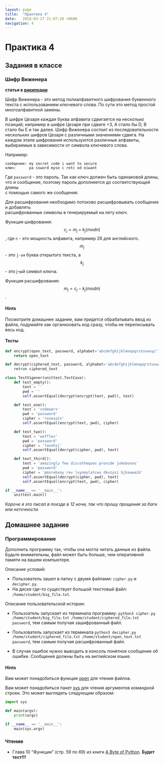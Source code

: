 ```yaml
---
layout: page
title:  "Практика 4"
date:   2018-03-27 21:07:26 +0600
navigation: 4
---
```


# Практика 4

## Задания в классе

### Шифр Виженера

**статья в [википедии](https://ru.wikipedia.org/wiki/Шифр_Виженера)**

Шифр Виженера - это метод полиалфавитного шифрования буквенного текста с использованием ключевого слова. По сути это метод простой многоалфавитной замены.

В шифре Цезаря каждая буква алфавита сдвигается на несколько позиций; например в шифре Цезаря при сдвиге +3, A стало бы D, B стало бы E и так далее. Шифр Виженера состоит из последовательности нескольких шифров Цезаря с различными значениями сдвига. На каждом этапе шифрования используются различные алфавиты, выбираемые в зависимости от символа ключевого слова.

Например:

```
сообщение: my secret code i want to secure
ключ:      pa ssword myse c retc od eiwant
```

Где `password` - это пароль. Так как ключ должен быть одинаковой длины,  
что и сообщение, поэтому пароль дополняется до соответствующей длины  
с помощью самого же сообщения.

Для расшифрования необходимо потоково расшифровывать сообщение и добавлять  
расшифрованные символы в генерируемый на лету ключ.

Функция шифрования: $$c_j = m_j + k_j (mod n)$$, где `n` - это мощность алфавита, например 26 для английского. $$m_j$$ - это `j-ая` буква открытого текста, а $$k_j$$ - это j-ый символ ключа.

Функция расшифрования: $$m_j = c_j - k_j (mod n)$$.

#### Hints

Посмотрите домашнее задание, вам придется обрабатывать ввод из файла, подумайте как организовать код сразу, чтобы не переписывать весь код.

#### Тесты

```python
def encrypt(open_text, password, alphabet='abcdefghijklmnopqrstuvwxyz'):
    return open_text

def decrypt(ciphered_text, password, alphabet='abcdefghijklmnopqrstuvwxyz'):
    retrun ciphered_text

class TestVigener(unittest.TestCase):
    def test_empty():
        text = ''
        pwd = ''
        self.assertEqual(decrypt(encrypt(text, pwd)), text)

    def test_one():
        text = 'codewars'
        pwd = 'password'
        cipher = 'rovwsoiv'
        self.assertEqual(encrypt(text, pwd), cipher)

    def test_two():
        text = 'waffles'
        pwd = 'password'
        cipher = 'laxxhsj'
        self.assertEqual(decrypt(cipher, pwd), text)

    def text_third():
        text = 'amazingly few discotheques provide jukeboxes'
        pwd = 'password'
        cipher = 'pmsrebxoy rev lvynmylatcwu dkvzyxi bjbswwaib'
        self.assertEqual(decrypt(cipher, pwd), text)
        self.assertEqual(encrypt(text, pwd), cipher)

if __name__ == '__main__':
    unittest.main()
```

_Короче я это писал в поезде в 12 ночи, так что прошу прощения за баги или неточности._

## Домашнее задание

### Программирование

Дополнить программу так, чтобы она могла читать данные из файла. Будьте внимательны, файл может быть больше, чем оперативной памяти на вашем компьютере.

Описание условий:

* Пользователь зашел в папку c двумя файлами: `cipher.py` и `decipher.py`.
* На диске где-то существует большой текстовый файл: `/home/student/big_file.txt`.

Описание пользовательской истории:

* Пользоатель запускает из терминала программу: `python3 cipher.py /home/student/big_file.txt /home/student/ciphered_file.txt password`, тем самым получая зашифрованный файл.

* Пользователь запускает из терминала `python3 decipher.py /home/student/ciphered_file.txt /home/student/open_text.txt password`, тем самым получая расшифрованный файл.

* В случае ошибок нужно выводить в консоль понятное сообщение об ошибке. Сообщения должны быть на английском языке.

#### Hints

Вам может понадобиться функция [open](https://docs.python.org/3/library/functions.html#open) для чтения файлов.

Вам может понадобиться пакет [sys](https://docs.python.org/3/library/sys.html) для чтения аргументов командной строки. Это может выглядеть следующим образом:

```python
import sys

def main(argv):
    print(argv)

if __name__ == '__main__':
    main(sys.argv)
```

### Чтение

* Глава 10 "Функции" \(стр. 59 по 69\) из книги [A Byte of Python](http://wombat.org.ua/AByteOfPython/AByteofPythonRussian-2.01.pdf). **Будет тест!!!**
